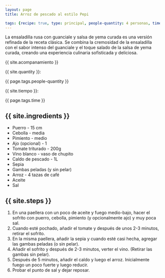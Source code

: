 ```yaml
---
layout: page
title: Arroz de pescado al estilo Pepi

tags: {recipe: true, type: principal, people-quantity: 4 personas, time: 1:30 hora}
---
```


<p class="recipe-description">La ensaladilla rusa con guanciale y salsa de yema curada es una versión refinada de la receta clásica. Se combina la cremosidad de la ensaladilla con el sabor intenso del guanciale y el toque salado de la salsa de yema curada, creando una experiencia culinaria sofisticada y deliciosa.</p>

<div class="recipe-information">
  <div><p class="{{ page.tags.type }}">{{ site.acompanamiento }}</p></div>
  <div><p>{{ site.quantity }}:</p> {{ page.tags.people-quantity }}</div>
  <div><p>{{ site.tiempo }}:</p> {{ page.tags.time }}</div>
</div>

## {{ site.ingredients }}

  *   Puerro - 15 cm
  *   Cebolla - media
  *   Pimiento - medio
  *   Ajo (opcional) - 1
  *   Tomate triturado - 200g
  *   Vino blanco - vaso de chupito
  *   Caldo de pescado - 1L
  *   Sepia
  *   Gambas peladas (y sin pelar)
  *   Arroz - 4 tazas de café
  *   Aceite
  *   Sal

## {{ site.steps }}

1. En una paellera con un poco de aceite y fuego medio-bajo, hacer el sofrito con puerro, cebolla, pimiento (y opcionalmente ajo) y muy poca sal.
2. Cuando esté pochado, añadir el tomate y después de unos 2-3 minutos, retirar el sofrito.
3. En la misma paellera, añadir la sepia y cuando esté casi hecha, agregar las gambas peladas (o sin pelar).
4. Añadir el sofrito y después de 2-3 minutos, verter el vino. (Retirar las gambas sin pelar).
5. Después de 5 minutos, añadir el caldo y luego el arroz. Inicialmente fuego un poco fuerte y luego reducir.
6. Probar el punto de sal y dejar reposar.